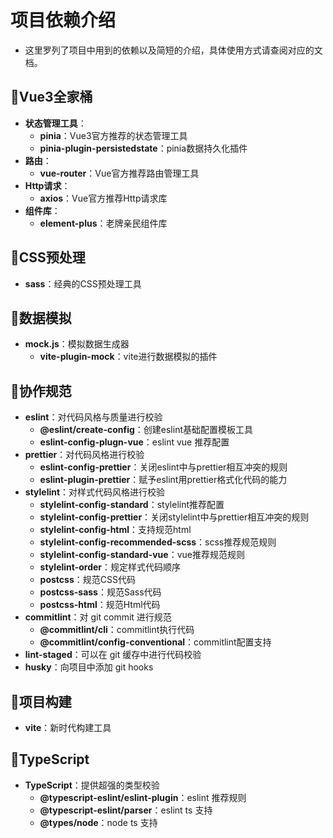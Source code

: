 # 项目依赖介绍

- 这里罗列了项目中用到的依赖以及简短的介绍，具体使用方式请查阅对应的文档。

## 🚗Vue3全家桶

- **状态管理工具**：
  - **pinia**：Vue3官方推荐的状态管理工具
  - **pinia-plugin-persistedstate**：pinia数据持久化插件
- **路由**：
  - **vue-router**：Vue官方推荐路由管理工具
- **Http请求**：
  - **axios**：Vue官方推荐Http请求库
- **组件库**：
  - **element-plus**：老牌亲民组件库

## 🚕CSS预处理

- **sass**：经典的CSS预处理工具

## 🚜数据模拟

- **mock.js**：模拟数据生成器
  - **vite-plugin-mock**：vite进行数据模拟的插件


## 🚓协作规范

- **eslint**：对代码风格与质量进行校验
  - **@eslint/create-config**：创建eslint基础配置模板工具
  - **eslint-config-plugn-vue**：eslint vue 推荐配置
- **prettier**：对代码风格进行校验
  - **eslint-config-prettier**：关闭eslint中与prettier相互冲突的规则
  - **eslint-plugin-prettier**：赋予eslint用prettier格式化代码的能力
- **stylelint**：对样式代码风格进行校验
  - **stylelint-config-standard**：stylelint推荐配置
  - **stylelint-config-prettier**：关闭stylelint中与prettier相互冲突的规则
  - **stylelint-config-html**：支持规范html
  - **stylelint-config-recommended-scss**：scss推荐规范规则
  - **stylelint-config-standard-vue**：vue推荐规范规则
  - **stylelint-order**：规定样式代码顺序
  - **postcss**：规范CSS代码
  - **postcss-sass**：规范Sass代码
  - **postcss-html**：规范Html代码
- **commitlint**：对 git commit 进行规范
  - **@commitlint/cli**：commitlint执行代码
  - **@commitlint/config-conventional**：commitlint配置支持
- **lint-staged**：可以在 git 缓存中进行代码校验
- **husky**：向项目中添加 git hooks

## 🚌项目构建

- **vite**：新时代构建工具

## 🚐TypeScript

- **TypeScript**：提供超强的类型校验
  - **@typescript-eslint/eslint-plugin**：eslint 推荐规则
  - **@typescript-eslint/parser**：eslint ts 支持
  - **@types/node**：node ts 支持